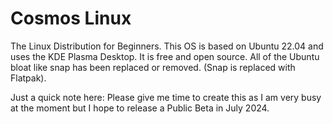 # Cosmos Linux
The Linux Distribution for Beginners.
This OS is based on Ubuntu 22.04 and uses the KDE Plasma Desktop.
It is free and open source. All of the Ubuntu bloat like snap has been replaced or removed. (Snap is replaced with Flatpak).


Just a quick note here: Please give me time to create this as I am very busy at the moment but I hope to release a Public Beta in July 2024.
